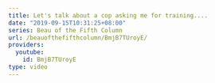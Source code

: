 ```yaml
---
title: Let's talk about a cop asking me for training....
date: "2019-09-15T10:31:25+08:00"
series: Beau of the Fifth Column
url: /beauofthefifthcolumn/BmjB7TUroyE/
providers:
  youtube:
    id: BmjB7TUroyE
type: video
---
```


